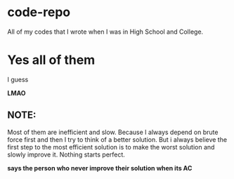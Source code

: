 # code-repo
All of my codes that I wrote when I was in High School and College.

# Yes all of them 
I guess

**LMAO**

## NOTE:
Most of them are inefficient and slow.
Because I always depend on brute force first and then I try to think of a better solution. But i always believe the first step to the most efficient solution is to make the worst solution and slowly improve it. Nothing starts perfect.

**says the person who never improve their solution when its AC**

